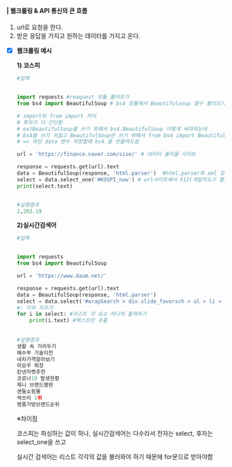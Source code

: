 #### | 웹크롤링 & API 통신의 큰 흐름

1. url로 요청을 한다.
2. 받은 응답을 가지고 원하는 데이터를 가지고 온다.

* [x] **웹크롤링 예시**

  **1) 코스피**

  ``` python
  #입력
  
  
  import requests #reaquest 모듈 불러오기 
  from bs4 import BeautifulSoup # bs4 모듈에서 Beautifulsoup 함수 불러오기
  
  # import와 from import 차이
  # 후자가 더 간단함
  # ex)BeautifulSoup를 쓰기 위해서 bs4.BeautifulSoup 이렇게 써야하는데
  # bs4를 쓰기 귀찮고 BeautifulSoup만 쓰기 위해서 from bs4 import BeautifulSoup 씀
  # => 하단 data 변수 저장할때 bs4.를 안붙여도됨
  
  url = 'https://finance.naver.com/sise/' # 데이터 불러올 사이트
  
  response = requests.get(url).text
  data = BeautifulSoup(response, 'html.parser')  #html.parser와 xml 있음
  select = data.select_one('#KOSPI_now') # url사이트에서 F12(개발자도구 활성화 키) 누르고 필요한 값 불러오기
  print(select.text)
  
  
  #실행결과
  2,202.19
  ```

  **2)실시간검색어**

  ```python
  #입력
  
  
  import requests
  from bs4 import BeautifulSoup
  
  url = 'https://www.daum.net/'
  
  response = requests.get(url).text
  data = BeautifulSoup(response, 'html.parser')
  select = data.select('#wrapSearch > div.slide_favorsch > ul > li > a') 
  #: 이하 지우기
  for i in select: #리스트 각 요소 하나씩 출력하기
      print(i.text) #텍스트만 추출
      
      
  #실행결과
  생활 속 거리두기
  해수부 기술이전
  내차가격알아보기
  이승우 퇴장
  린넨자켓추천
  코로나19 발생현황
  제니 브랜드평판
  샌들쇼핑몰
  싹쓰리 1위
  명품가방브랜드순위
  ```

  ※차이점

  코스피는 파싱하는 값이 하나, 실시간검색어는 다수라서 전자는 select, 후자는 select_one을 쓰고

  실시간 검색어는 리스트 각각의 값을 불러와야 하기 때문에 for문으로 받아야함

  

  


